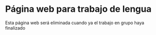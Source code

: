 # Página web para trabajo de lengua
Esta página web será eliminada cuando ya el trabajo en grupo haya finalizado
